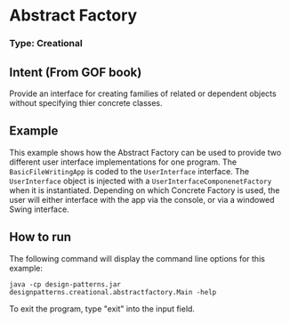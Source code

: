 # Abstract Factory

### Type: Creational

## Intent (From GOF book)

Provide an interface for creating families of related or dependent objects without specifying thier concrete classes.

## Example

This example shows how the Abstract Factory can be used to provide two different user interface implementations for one program.  The `BasicFileWritingApp` is coded to the `UserInterface` interface.  The `UserInterface` object is injected with a `UserInterfaceComponenetFactory` when it is instantiated.  Depending on which Concrete Factory is used, the user will either interface with the app via the console, or via a windowed Swing interface.

## How to run
The following command will display the command line options for this example:

	java -cp design-patterns.jar designpatterns.creational.abstractfactory.Main -help
	
To exit the program, type "exit" into the input field.
